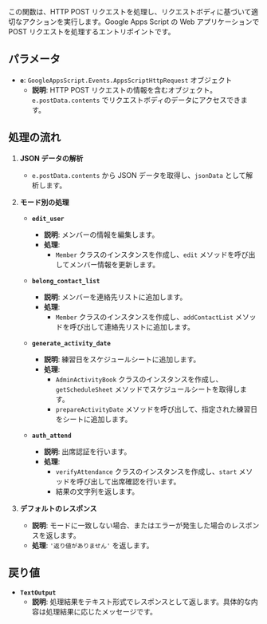 


この関数は、HTTP POST リクエストを処理し、リクエストボディに基づいて適切なアクションを実行します。Google Apps Script の Web アプリケーションで POST リクエストを処理するエントリポイントです。

## パラメータ

- **`e`**: `GoogleAppsScript.Events.AppsScriptHttpRequest` オブジェクト
  - **説明**: HTTP POST リクエストの情報を含むオブジェクト。`e.postData.contents` でリクエストボディのデータにアクセスできます。

## 処理の流れ

1. **JSON データの解析**
   - `e.postData.contents` から JSON データを取得し、`jsonData` として解析します。

2. **モード別の処理**
   - **`edit_user`**
     - **説明**: メンバーの情報を編集します。
     - **処理**:
       - `Member` クラスのインスタンスを作成し、`edit` メソッドを呼び出してメンバー情報を更新します。
     
   - **`belong_contact_list`**
     - **説明**: メンバーを連絡先リストに追加します。
     - **処理**:
       - `Member` クラスのインスタンスを作成し、`addContactList` メソッドを呼び出して連絡先リストに追加します。

   - **`generate_activity_date`**
     - **説明**: 練習日をスケジュールシートに追加します。
     - **処理**:
       - `AdminActivityBook` クラスのインスタンスを作成し、`getScheduleSheet` メソッドでスケジュールシートを取得します。
       - `prepareActivityDate` メソッドを呼び出して、指定された練習日をシートに追加します。

   - **`auth_attend`**
     - **説明**: 出席認証を行います。
     - **処理**:
       - `verifyAttendance` クラスのインスタンスを作成し、`start` メソッドを呼び出して出席確認を行います。
       - 結果の文字列を返します。

3. **デフォルトのレスポンス**
   - **説明**: モードに一致しない場合、またはエラーが発生した場合のレスポンスを返します。
   - **処理**: `'返り値がありません'` を返します。

## 戻り値

- **`TextOutput`**
  - **説明**: 処理結果をテキスト形式でレスポンスとして返します。具体的な内容は処理結果に応じたメッセージです。
